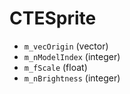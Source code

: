 # CTESprite

* `m_vecOrigin` (vector)
* `m_nModelIndex` (integer)
* `m_fScale` (float)
* `m_nBrightness` (integer)